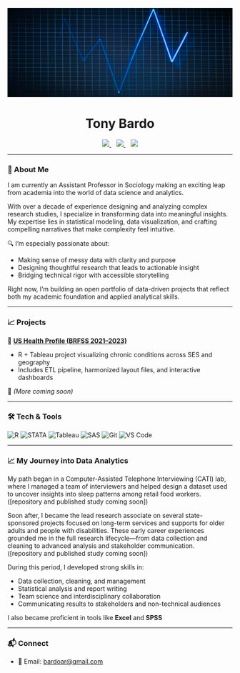 <p align="center">
  <img src="https://github.com/tonybardo/tonybardo/blob/main/data_background.jpg" width="100%" height="200" alt="Data Background" />
</p>

<h1 align="center">Tony Bardo</h1>

<p align="center">
  <a href="https://github.com/tonybardo">
    <img src="https://img.shields.io/github/followers/tonybardo?label=GitHub&style=social" />
  </a>
  &nbsp;&nbsp;
  <a href="https://scholar.google.com/citations?user=JzoBYdcAAAAJ&hl=en" target="_blank">
    <img src="https://img.shields.io/badge/Google%20Scholar-Profile-blue?logo=googlescholar" />
  </a>
  &nbsp;&nbsp;
  <a href="#">
    <img src="https://visitor-badge.laobi.icu/badge?page_id=tonybardo.tonybardo" />
  </a>
</p>

---

### 🔬 About Me

I am currently an Assistant Professor in Sociology making an exciting leap from academia into the world of data science and analytics.

With over a decade of experience designing and analyzing complex research studies, I specialize in transforming data into meaningful insights. My expertise lies in statistical modeling, data visualization, and crafting compelling narratives that make complexity feel intuitive.

🔍 I’m especially passionate about:
- Making sense of messy data with clarity and purpose  
- Designing thoughtful research that leads to actionable insight  
- Bridging technical rigor with accessible storytelling  

Right now, I’m building an open portfolio of data-driven projects that reflect both my academic foundation and applied analytical skills.

---

### 📈 Projects

🚀 **[US Health Profile (BRFSS 2021–2023)](https://github.com/tonybardo/brfss-etl)**
- R + Tableau project visualizing chronic conditions across SES and geography
- Includes ETL pipeline, harmonized layout files, and interactive dashboards

🧪 *(More coming soon)*

---

### 🛠 Tech & Tools

![R](https://img.shields.io/badge/-R-276DC3?logo=r&logoColor=white)
![STATA](https://img.shields.io/badge/-Stata-1a73e8?logo=data:image/svg+xml;base64,...&label=STATA)
![Tableau](https://img.shields.io/badge/-Tableau-E97627?logo=tableau&logoColor=white)
![SAS](https://img.shields.io/badge/-SAS-007ACC?logo=sas&logoColor=white)
![Git](https://img.shields.io/badge/-Git-F05032?logo=git&logoColor=white)
![VS Code](https://img.shields.io/badge/-VSCode-007ACC?logo=visual-studio-code&logoColor=white)

---

### 📈 My Journey into Data Analytics

My path began in a Computer-Assisted Telephone Interviewing (CATI) lab, where I managed a team of interviewers and helped design a dataset used to uncover insights into sleep patterns among retail food workers.  
([repository and published study coming soon])

Soon after, I became the lead research associate on several state-sponsored projects focused on long-term services and supports for older adults and people with disabilities. These early career experiences grounded me in the full research lifecycle—from data collection and cleaning to advanced analysis and stakeholder communication.  
([repository and published study coming soon])

During this period, I developed strong skills in:
- Data collection, cleaning, and management
- Statistical analysis and report writing
- Team science and interdisciplinary collaboration
- Communicating results to stakeholders and non-technical audiences

I also became proficient in tools like **Excel** and **SPSS**

---

### 📬 Connect

- 📧 Email: bardoar@gmail.com
